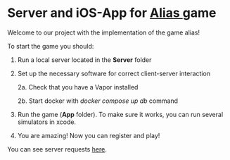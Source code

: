 <h1 align="left">Server and iOS-App for <a href="https://en.wikipedia.org/wiki/Alias_(board_game)" target="_blank">Alias </a>game</h1>

Welcome to our project with the implementation of the game alias!

To start the game you should:
1. Run a local server located in the **Server** folder
2. Set up the necessary software for correct client-server interaction

    2a. Check that you have a Vapor installed

    2b. Start docker with *docker compose up db* command

3. Run the game (**App** folder). To make sure it works, you can run several simulators in xcode.
4. You are amazing! Now you can register and play!

You can see server requests <a href="https://github.com/VladVelik/alias-vapor-api/blob/main/Server/README.md" target="_blank">here</a>. 
